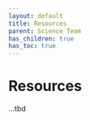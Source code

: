 ```yaml
---
layout: default
title: Resources
parent: Science Team
has_children: true
has_toc: true
---
```


# Resources

...tbd